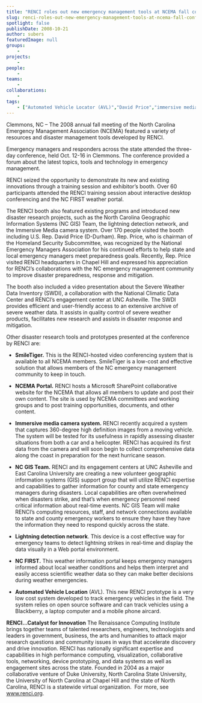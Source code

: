 ```yaml
---
title: "RENCI roles out new emergency management tools at NCEMA fall conference"
slug: renci-roles-out-new-emergency-management-tools-at-ncema-fall-conference
spotlight: false
publishDate: 2008-10-21
author: subers
featuredImage: null
groups:
    - 
projects:
    - 
people:
    - 
teams: 
    - 
collaborations:
    - 
tags:
    - ["Automated Vehicle Locator (AVL)","David Price","immersive media","NC-FIRST","North Carolina Emergency Managers Association (NCEMA)","RENCI at UNC Asheville","SmileTiger"]
---
```

Clemmons, NC – The 2008 annual fall meeting of the North Carolina Emergency Management Association (NCEMA) featured a variety of resources and disaster management tools developed by RENCI. <!--more-->

Emergency managers and responders across the state attended the three-day conference, held Oct. 12-16 in Clemmons. The conference provided a forum about the latest topics, tools and technology in emergency management.

RENCI seized the opportunity to demonstrate its new and existing innovations through a training session and exhibitor’s booth. Over 60 participants attended the RENCI training session about interactive desktop conferencing and the NC FIRST weather portal.
<div class="news_image"></div>
The RENCI booth also featured existing programs and introduced new disaster research projects, such as the North Carolina Geographic Information Systems (NC GIS) Team, the lightning detection network, and the Immersive Media camera system. Over 170 people visited the booth including U.S. Rep. David Price (D-Durham). Rep. Price, who is chairman of the Homeland Security Subcommittee, was recognized by the National Emergency Managers Association for his continued efforts to help state and local emergency managers meet preparedness goals. Recently, Rep. Price visited RENCI headquarters in Chapel Hill and expressed his appreciation for RENCI’s collaborations with the NC emergency management community to improve disaster preparedness, response and mitigation.

The booth also included a video presentation about the Severe Weather Data Inventory (SWDI), a collaboration with the National Climatic Data Center and RENCI’s engagement center at UNC Asheville. The SWDI provides efficient and user-friendly access to an extensive archive of severe weather data. It assists in quality control of severe weather products, facilitates new research and assists in disaster response and mitigation.

Other disaster research tools and prototypes presented at the conference by RENCI are:
<ul type="disc">
	<li><strong>SmileTiger.</strong> This is the RENCI-hosted video conferencing system that is available to all NCEMA members. SmileTiger is a low-cost and effective solution that allows members of the NC emergency management community to keep in touch.</li>
</ul>
<ul type="disc">
	<li><strong>NCEMA Portal.</strong> RENCI hosts a Microsoft SharePoint collaborative website for the NCEMA that allows all members to update and post their own content. The site is used by NCEMA committees and working groups and to post training opportunities, documents, and other content.</li>
</ul>
<ul type="disc">
	<li><strong>Immersive media camera system.</strong> RENCI recently acquired a system that captures 360-degree high definition images from a moving vehicle. The system will be tested for its usefulness in rapidly assessing disaster situations from both a car and a helicopter. RENCI has acquired its first data from the camera and will soon begin to collect comprehensive data along the coast in preparation for the next hurricane season.</li>
</ul>
<ul type="disc">
	<li><strong>NC GIS Team.</strong> RENCI and its engagement centers at UNC Asheville and East Carolina University are creating a new volunteer geographic information systems (GIS) support group that will utilize RENCI expertise and capabilities to gather information for county and state emergency managers during disasters. Local capabilities are often overwhelmed when disasters strike, and that’s when emergency personnel need critical information about real-time events. NC GIS Team will make RENCI’s computing resources, staff, and network connections available to state and county emergency workers to ensure they have they have the information they need to respond quickly across the state.</li>
</ul>
<ul type="disc">
	<li><strong>Lightning detection network</strong>. This device is a cost effective way for emergency teams to detect lightning strikes in real-time and display the data visually in a Web portal environment.</li>
</ul>
<ul type="disc">
	<li><strong>NC FIRST.</strong> This weather information portal keeps emergency managers informed about local weather conditions and helps them interpret and easily access scientific weather data so they can make better decisions during weather emergencies.</li>
</ul>
<ul type="disc">
	<li><strong>Automated Vehicle Location</strong> (AVL). This new RENCI prototype is a very low cost system developed to track emergency vehicles in the field. The system relies on open source software and can track vehicles using a Blackberry, a laptop computer and a mobile phone aircard.</li>
</ul>
<strong>RENCI…Catalyst for Innovation</strong>
The Renaissance Computing Institute brings together teams of talented researchers, engineers, technologists and leaders in government, business, the arts and humanities to attack major research questions and community issues in ways that accelerate discovery and drive innovation. RENCI has nationally significant expertise and capabilities in high performance computing, visualization, collaborative tools, networking, device prototyping, and data systems as well as engagement sites across the state. Founded in 2004 as a major collaborative venture of Duke University, North Carolina State University, the University of North Carolina at Chapel Hill and the state of North Carolina, RENCI is a statewide virtual organization.  For more, see <a href="http://www.renci.org/">www.renci.org</a>.
